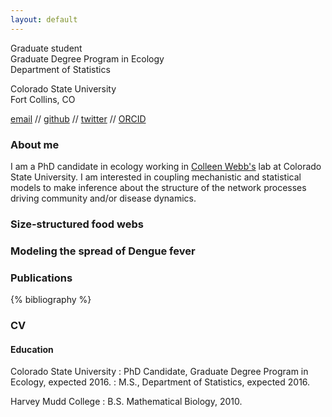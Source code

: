 ```yaml
---
layout: default
---
```


Graduate student  
Graduate Degree Program in Ecology  
Department of Statistics

Colorado State University  
Fort Collins, CO  

[email](mailto:clint.leach@gmail.com) // [github](http://github.com/clint-leach) // [twitter](http://twitter.com/clintBleach) // [ORCID](http://orcid.org/0000-0003-4280-0375)

### About me

I am a PhD candidate in ecology working in [Colleen Webb's](http://rydberg.biology.colostate.edu/ctwebb/) lab at Colorado State University. I am interested in coupling mechanistic and statistical models to make inference about the structure of the network processes driving community and/or disease dynamics.

### Size-structured food webs

### Modeling the spread of Dengue fever

### Publications

{% bibliography %}

### CV

#### Education

Colorado State University
  : PhD Candidate, Graduate Degree Program in Ecology, expected 2016.
  : M.S., Department of Statistics, expected 2016.

Harvey Mudd College
  : B.S. Mathematical Biology, 2010.
